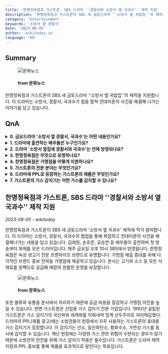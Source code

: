 ```yaml
---
title: '한명정육점과 가스트론, SBS 드라마 ''경찰서와 소방서 옆 국과수'' 제작 지원'
description: '한명정육점과 가스트론이 SBS 새 금토드라마 ''소방서 옆 국밥집''의 제작을 지원합니다. 이 드라마는 소방서, 경찰서, 국과수가 힘을 합쳐 전대미문의 사건을 해결해 나가는 이야기를 담고 있습니다.'
category: 'Entertainment'
keywords: '소방서 옆 경찰서'
date: '2023-08-05'
author: 'wikitoday.io'
language: 'KO'
---
```


## Summary



<figure>
    <img src="https://cdn.mhns.co.kr/news/thumbnail/202308/558808_683527_413_v150.jpg" alt="문화뉴스" />
    <figcaption>
        <h4> from 문화뉴스</h4>
    </figcaption>
</figure>


한명정육점과 가스트론이 SBS 새 금토드라마 ''소방서 옆 국밥집''의 제작을 지원합니다. 이 드라마는 소방서, 경찰서, 국과수가 힘을 합쳐 전대미문의 사건을 해결해 나가는 이야기를 담고 있습니다.


## QnA


<details>
    <summary><b>0. 금요드라마 '소방서 옆 경찰서, 국과수'는 어떤 내용인가요?</b></summary>
    '소방서 옆집에 국과수'는 소방서, 경찰서, 국과수의 협업을 통해 복잡하고 전대미문의 사건을 해결해나가는 과정을 담은 드라마다.
</details>

<details>
    <summary><b>1. 드라마에 출연하는 배우들은 누구인가요?</b></summary>
    이 드라마에는 김래원, 손호준, 공승연 등의 배우가 출연합니다.
</details>

<details>
    <summary><b>2. 드라마 '소방서 옆집에 경찰서와 국과수'는 언제 방영되나요?</b></summary>
    드라마는 매주 금요일 오후 10시 SBS에서 방영됩니다.
</details>

<details>
    <summary><b>3. 한명정육점은 무엇으로 유명하나요?</b></summary>
    한명정육점은 숙성 생고기 전문 프랜차이즈 브랜드로 유명합니다.
</details>

<details>
    <summary><b>4. 한명정육점은 가맹점을 어떻게 지원하나요?</b></summary>
    한명정육점은 다각적인 브랜드 홍보 전략과 고기, 소스 등 모든 식재료를 원팩으로 가맹점에 공급하는 등 가맹점을 지원하고 있습니다.
</details>

<details>
    <summary><b>5. 가스트론의 전문 분야는 무엇인가요?</b></summary>
    가스트론은 산업용 가스 감지기 전문 기업입니다.
</details>

<details>
    <summary><b>6. 드라마에 PPL로 등장하는 가스트론의 제품은 무엇인가요?</b></summary>
    드라마의 PPL에는 가스트론의 휴대용 가스 감지기가 포함되어 있습니다.
</details>

<details>
    <summary><b>7. 가스트론의 가스 감지기는 어떤 가스를 감지할 수 있나요?</b></summary>
    가스트론의 가스 감지기는 산소, 일산화탄소, 황화수소 및 가연성 가스를 동시에 감지할 수 있습니다.
</details>



## 한명정육점과 가스트론, SBS 드라마 ''경찰서와 소방서 옆 국과수'' 제작 지원

_2023-08-05 - wikitoday_

한명정육점과 가스트론이 SBS 새 금토드라마 '소방서 옆 국과수' 제작에 적극 참여합니다. 이 드라마는 소방서, 경찰서, 국과수의 협업을 통해 복잡하고 전대미문의 사건을 해결해나가는 내용을 담고 있습니다. 김래원, 손호준, 공승연 등 배우들이 출연하며 첫 방송부터 화제를 모은 드라마입니다. 매주 금요일 오후 10시 SBS에서 방영됩니다. 한명정육점은 숙성 생고기 전문 프랜차이즈 브랜드로 유명합니다. 가맹점 매출 증대를 위해 다각적인 브랜드 홍보 전략을 가맹점에 제공하고 있습니다. 본사는 고기와 소스 등 모든 식재료를 원팩으로 공급해 매장의 원활한 운영을 보장합니다.


<figure>
    <img src="https://cdn.mhns.co.kr/news/thumbnail/202308/558806_683525_3934_v150.jpg" alt="문화뉴스" />
    <figcaption>
        <h4> from 문화뉴스</h4>
    </figcaption>
</figure>


또한 물류와 유통을 본사에서 처리하기 때문에 공급 비용을 절감하고 가맹점 마진을 높일 수 있습니다. 반면 가스트론은 산업용 가스 검지기 전문 기업입니다. 1992년 설립된 가스트론은 가스 검지기의 국산화와 세계화를 이뤄내며 업계 선두주자로 자리매김했다. 드라마의 PPL(제품 광고)에는 소방관들이 현장에서 자주 사용하는 가스트론의 휴대용 가스 감지기가 등장합니다. 이 감지기는 산소, 일산화탄소, 황화수소, 가연성 가스를 동시에 감지할 수 있습니다. 재난 현장에는 다양한 가스 관련 위험이 수반되는 경우가 많기 때문에 소방관의 안전을 위해 가스 감지기 착용은 필수입니다. 가스트론은 드라마 제작 지원과 PPL 홍보를 통해 제품을 효과적으로 알린다는 목표입니다.
